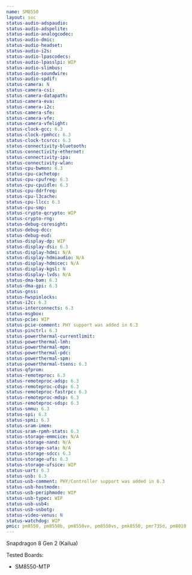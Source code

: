```yaml
---
name: SM8550
layout: soc
status-audio-adspaudio:
status-audio-adspelite:
status-audio-analogcodec:
status-audio-dmic:
status-audio-headset:
status-audio-i2s:
status-audio-lpascodecs:
status-audio-lpasslpi: WIP
status-audio-slimbus:
status-audio-soundwire:
status-audio-spdif:
status-camera: N
status-camera-csi:
status-camera-datapath:
status-camera-eva:
status-camera-i2c:
status-camera-sfe:
status-camera-vfe:
status-camera-vfelight:
status-clock-gcc: 6.3
status-clock-rpmhcc: 6.3
status-clock-tcsrcc: 6.3
status-connectivity-bluetooth:
status-connectivity-ethernet:
status-connectivity-ipa:
status-connectivity-wlan:
status-cpu-bwmon: 6.3
status-cpu-cachetop:
status-cpu-cpufreq: 6.3
status-cpu-cpuidle: 6.3
status-cpu-ddrfreq:
status-cpu-l3cache:
status-cpu-llcc: 6.3
status-cpu-smp:
status-crypto-qcrypto: WIP
status-crypto-rng:
status-debug-coresight:
status-debug-dcc:
status-debug-eud:
status-display-dp: WIP
status-display-dsi: 6.3
status-display-hdmi: N/A
status-display-hdmiaudio: N/A
status-display-hdmicec: N/A
status-display-kgsl: N
status-display-lvds: N/A
status-dma-bam: 6.3
status-dma-gpi: 6.3
status-gnss:
status-hwspinlocks:
status-i2c: 6.3
status-interconnects: 6.3
status-msgbox:
status-pcie: WIP
status-pcie-comment: PHY support was added in 6.3
status-pinctrl: 6.3
status-powerthermal-currentlimit:
status-powerthermal-lmh:
status-powerthermal-mpm:
status-powerthermal-pdc:
status-powerthermal-spm:
status-powerthermal-tsens: 6.3
status-qfprom:
status-remoteproc: 6.3
status-remoteproc-adsp: 6.3
status-remoteproc-cdsp: 6.3
status-remoteproc-fastrpc: 6.3
status-remoteproc-mdsp: 6.3
status-remoteproc-sdsp: 6.3
status-smmu: 6.3
status-spi: 6.3
status-spmi: 6.3
status-sram-imem:
status-sram-rpmh-stats: 6.3
status-storage-emmcice: N/A
status-storage-nand: N/A
status-storage-sata: N/A
status-storage-sdcc: 6.3
status-storage-ufs: 6.3
status-storage-ufsice: WIP
status-uart: 6.3
status-usb: 6.3
status-usb-comment: PHY/Controller support was added in 6.3
status-usb-hostmode:
status-usb-periphmode: WIP
status-usb-typec: WIP
status-usb-usb4:
status-usb-usbotg:
status-video-venus: N
status-watchdog: WIP
pmic: pm8550, pm8550b, pm8550ve, pm8550vs, pmk8550, pmr735d, pm8010
---
```

Snapdragon 8 Gen 2 (Kailua)

Tested Boards:
- SM8550-MTP
